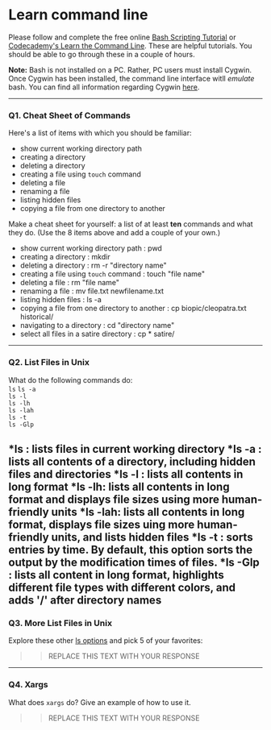 # Learn command line

Please follow and complete the free online [Bash Scripting Tutorial](https://ryanstutorials.net/bash-scripting-tutorial/) or [Codecademy's Learn the Command Line](https://www.codecademy.com/learn/learn-the-command-line). These are helpful tutorials. You should be able to go through these in a couple of hours.

**Note:** Bash is not installed on a PC. Rather, PC users must install Cygwin. Once Cygwin has been installed, the command line interface witll _emulate_ bash. You can find all information regarding Cygwin [here](https://www.cygwin.com/).

---

### Q1.  Cheat Sheet of Commands  

Here's a list of items with which you should be familiar:  
* show current working directory path
* creating a directory
* deleting a directory
* creating a file using `touch` command
* deleting a file
* renaming a file
* listing hidden files
* copying a file from one directory to another

Make a cheat sheet for yourself: a list of at least **ten** commands and what they do.  (Use the 8 items above and add a couple of your own.)  

> > 
* show current working directory path          : pwd
* creating a directory                         : mkdir
* deleting a directory                         : rm -r "directory name"
* creating a file using `touch` command        : touch "file name"
* deleting a file                              : rm "file name"
* renaming a file                              : mv file.txt newfilename.txt
* listing hidden files                         : ls -a
* copying a file from one directory to another : cp biopic/cleopatra.txt historical/
* navigating to a directory                    : cd "directory name"
* select all files in a satire directory       : cp * satire/

---

### Q2.  List Files in Unix   

What do the following commands do:  
`ls` 
`ls -a`  
`ls -l`  
`ls -lh`  
`ls -lah`  
`ls -t`  
`ls -Glp`  

> >
 *ls : lists files in current working directory
*ls -a : lists all contents of a directory, including hidden files and directories
*ls -l : lists all contents in long format
*ls -lh: lists all contents in long format and displays file sizes using more human-friendly units
*ls -lah: lists all contents in long format, displays file sizes uing more human-friendly units, and lists hidden files
*ls -t : sorts entries by time. By default, this option sorts the output by the modification times of files.
*ls -Glp : lists all content in long format, highlights different file types with different colors, and adds '/' after     directory names
---

### Q3.  More List Files in Unix  

Explore these other [ls options](http://www.techonthenet.com/unix/basic/ls.php) and pick 5 of your favorites:

> > REPLACE THIS TEXT WITH YOUR RESPONSE

---

### Q4.  Xargs   

What does `xargs` do? Give an example of how to use it.

> > REPLACE THIS TEXT WITH YOUR RESPONSE

 

